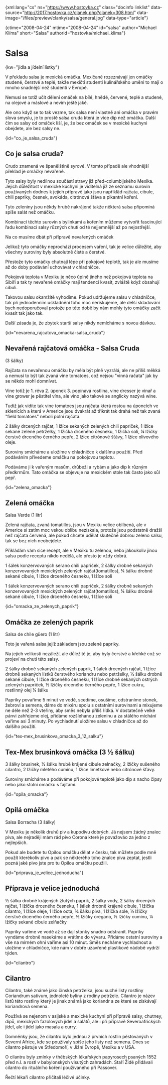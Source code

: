
{xml:lang="cs" ns="https://www.hostovka.cz" class="docinfo linklist" data-source="http://2017.hostovka.cz/clanek.php?clanek=308.html" data-image="/files/preview/clanky/salsa/general.jpg" data-type="article"}

{ctime="2008-04-24" mtime="2008-04-24" id="salsa" author="Michael Klíma" short="Salsa" authorid="hostovka/michael_klima"}

# Salsa

<!-- generated attribute kw by user_udpatekw.sh on 2019-03-13, do not edit -->

{kw="jídla a jídelní lístky"}

V překladu salsa je mexická omáčka. Mexičané rozeznávají jen omáčky studené, čerstvé a teplé, takže mexičtí studenti kulinářského uměni to mají o mnoho snadnější než studenti v Evropě.

Nemusí se totiž učit dělení omáček na bílé, hnědé, červené, teplé a studené, na olejové a máslové a nevím ještě jaké.

Ale ono když se to tak vezme, tak salsa není vlastně ani omáčka v pravém slova smyslu, je to prostě salsa cruda která je více dip než omáčka. Další čím se salsy od omáček liší, je, že bez omáček se v mexické kuchyni obejdete, ale bez salsy ne.

{id="co\_je\_salsa_cruda"}

## Co je salsa cruda?

Crudo znamená ve španělštině syrové. V tomto případě ale vhodnější překlad je omáčky nevařené.

Tyto salsy byly nedílnou součástí stravy již před-columbijského Mexika. Jejich důležitost v mexické kuchyni je viditelná již ze seznamu surovin používaných dodnes k jejich přípravě jako jsou napříkläd rajčata, cibule, chili papriky, česnek, avokáda, citrónová šťáva a pikantní koření.

Tyto zeleniny jsou někdy hrubě nakrájené takže některá salsa připomíná spíše salát než omáčku.

Kombinací těchto surovin s bylinkami a kořením můžeme vytvořit fascinující řadu kombinací salsy různých chutí od té nejjemnější až po nejostřejší.

Na co musíme dbát při přípravě nevařených omáček

Jelikož tyto omáčky neprochází procesem vaření, tak je velice důležité, aby všechny suroviny byly absolutně čisté a čerstvé.

Přestože tyto omáčky chutnají lépe při pokojové teplotě, tak je ale musíme až do doby podávání uchovávat v chladničce.

Pokojová teplota v Mexiku je něco úplně jiného než pokojová teplota na Sibiři a tak ty nevařené omáčky mají tendenci kvasit, zvláště když obsahují cibuli.

Takovou salsu okamžitě vyhodíme. Pokud udržujeme salsu v chladničce, tak při jednodenním uskladnění toho moc neriskujeme, ale delší skladování bych nedoporučoval protože po této době by nám mohly tyto omáčky začít kvasit tak jako tak.

Další zásada je, že zbytek starší salsy nikdy nemícháme s novou dávkou.

{id="nevarena\_rajcatova\_omacka-salsa_cruda"}

## Nevařená rajčatová omáčka - Salsa Cruda

(3 šálky)

Rajčata na nevařenou omáčku by měla být plně vyzrálá, ale ne příliš měkká a nemusí to být tak zvaná vine tomatoes, což nejsou "vinná račata" jak by se někdo mohl domnívat.

Vine totiž je 1. réva 2. úponek 3. popínavá rostlina, vine dresser je vinař a vine grower je pěstitel vína, ale víno jako takové se anglicky nazývá wine.

Tudíž jak vidíte tak vine tomatoes jsou rajčata která rostou na úponcích ve sklenících a která v Americe jsou dvakrát až třikrát tak drahá než tak zvaná "field tomatoes" neboli polní rajčata.

2 šálky drcených rajčat, 1 lžíce sekaných zelených chili papriček, 1 lžíce sekané zelené petrželky, 1 lžička drceného česneku, 1 lžička soli, ¼ lžičky čerstvě drceného černého pepře, 2 lžíce citrónové šťávy, 1 lžíce olivového oleje.

Suroviny smícháme a uložíme v chladničce k dalšímu použití. Před podáváním přivedeme omáčku na pokojovou teplotu.

Podáváme ji k vařeným masům, drůbeži a rybám a jako dip k různým předkrmům. Tato omáčka se objevuje na mexickém stole tak často jako sůl pepř.

{id="zelena_omacka"}

## Zelená omáčka

Salsa Verde (1 litr)

Zelená rajčata, zvaná tomatillos, jsou v Mexiku velice oblíbená, ale v Americe si zatím moc vekou oblibu nezískala, protože jsou podstatně dražší než rajčata červená, ale pokud chcete udělat skutečně dobrou zeleno salsu, tak se bez nich neobejdete.

Přikládám vám sice recept, ale v Mexiku tu zelenou, nebo jakoukoliv jinou salsu podle receptu nikdo nedělá, ale přesto je vždy dobrá.

1 šálek konzervovaných serano chili papriček, 2 šálky drobně sekaných konzervovaných mexických zelených rajčat(tomatillos), ¼ šálku drobně sekané cibule, 1 lžíce drceného česneku, 1 lžíce soli

1 šálek konzervovaných serano chili papriček, 2 šálky drobně sekaných konzervovaných mexických zelených rajčat(tomatillos), ¼ šálku drobně sekané cibule, 1 lžíce drceného česneku, 1 lžíce soli

{id="omacka\_ze\_zelenych_paprik"}

## Omáčka ze zelených paprik

Salsa de chile güero (1 litr)

Toto je vařená salsa jejíž základem jsou zelené papriky.

Na jejich velikosti nezáleží, ale důležité je, aby byly čerstvé a křehké což se projeví na chuti této salsy.

2 šálky drobně sekaných zelených paprik, 1 šálek drcených rajčat, 1 lžíce drobně sekaných lístků čerstvého koriandru nebo petrželky, ½ šálku drobně sekané cibule, 1 lžíce drceného česneku, 1 lžíce drobně sekaných ostrých zelených papriček, ½ lžičky drceného černého pepře, 1 lžíce cukru, rostlinný olej ¼ šálku

Papriky povaříme 5 minut ve vodě, scedíme, osušíme, odstraníme stonek, žebroví a semena, dáme do mixéru spolu s ostatními surovinami a mixujeme ne déle než 2-3 vteřiny, aby směs nebyla příliš řídká. V dostatečně velké pánvi zahřejeme olej, přidáme rozšlehanou zeleninu a za stálého míchání vaříme asi 3 minuty. Po vychladnutí uložíme salsu v chladničce až do dalšího použití.

{id="tex-mex\_brusinkova\_omacka\_3\_12_salku"}

## Tex-Mex brusinková omáčka (3 ½ šálku)

3 šálky brusinek, ½ šálku hrubě krájené cibule zelnačky, 2 lžičky sušeného cilantro, 2 lžičky mletého cuminu, 1 lžíce limetkové nebo citrónové šťávy.

Suroviny smícháme a podáváme při pokojové teplotě jako dip s nacho čipsy nebo jako stolní omáčku s fajitami.

{id="opila_omacka"}

## Opilá omáčka

Salsa Borracha (3 šálky)

V Mexiku je několik druhů piv a kupodivu dobrých. Já nejsem žádný znalec piva, ale nejraději mám rád pivo Corona které je považováo za jedno z nejlepších.

Pokud ale budete tu Opilou omáčku dělat v česku, tak můžete podle mně použít kterékoliv pivo a pak se některého toho znalce piva zeptat, jestli pozná jaké pivo jste pro tu Opilou omáčku použili.

{id="priprava\_je\_velice_jednoducha"}

## Příprava je velice jednoduchá

½ šálku drobně krájených žlutých paprik, 2 šálky vody, 2 šálky drcených rajčat, 1 lžička drceného česneku, 1 šálek drobně krájené cibule, 1 lžička cilantro, 1 lžíce oleje, 1 lžíce octa, ¾ šálku piva, 1 lžička sole, ½ lžičky čerstvě drceného černého pepře, ½ lžičky oregano, ½ lžičky cuminu, ¼ lžičky sekané cibule zelňačky

Papriky vaříme ve vodě až se dají stonky snadno odstranit. Papriky vyndáme drobně nasekáme a vrátíme do vývaru. Přidáme ostatní suroviny a vše na mírném ohni vaříme asi 10 minut. Směs necháme vychladnout a uložíme v chladničce, kde nám v dobře uzavřené plastikové nádobě vydrží týden.

{id="cilantro"}

## Cilantro

Cilantro, také známé jako čínská petrželka, jsou suché listy rostliny Coriandrum sativum, jednoleté byliny z rodiny petržele. Cilantro je název listů této rostliny který je jinak známá jako koriandr a ze které se získávají koriandrová semena.

Používá se nejenom v asijské a mexické kuchyni při přípravě salsy, chutney, dipů, mexických fazolových jídel a salátů, ale i při přípravě Severoafrických jídel, ale i jídel jako masala a curry.

Domněnky jsou, že cilantro bylo jednou z prvních rostlin pěstovaných v Severní Africe, kde se používaly spíše jeho listy než semena. Dnes se cilantro pěstuje ve Středomoří, v Jižní Evropě, Mexiku a v USA.

O cilantru byly zmínky v thébských lékařských papyrosech psaných 1552 před n.l. a rostl v babylonských visutých zahradách. Staří Židé přidávali cilantro do rituálního koření používaného při Passover.

Řečtí lékaři cilantro přičítali léčivé účinky.

